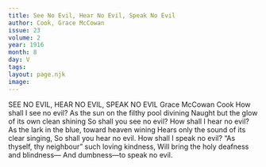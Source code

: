 ```yaml
---
title: See No Evil, Hear No Evil, Speak No Evil
author: Cook, Grace McCowan
issue: 23
volume: 2
year: 1916
month: 8
day: V
tags:
layout: page.njk
image:
---
```

SEE NO EVIL, HEAR NO EVIL, SPEAK NO EVIL   Grace McCowan Cook      How shall I see no evil?   As the sun on the filthy pool divining    Naught but the glow of its own clean shining   So shall you see no evil?      How shall I hear no evil?   As the lark in the blue, toward heaven wining      Hears only the sound of its clear singing,   So shall you hear no evil.      How shall I speak no evil?   “As thyself, thy neighbour” such loving kindness,      Will bring the holy deafness and blindness—   And dumbness—to speak no evil.


